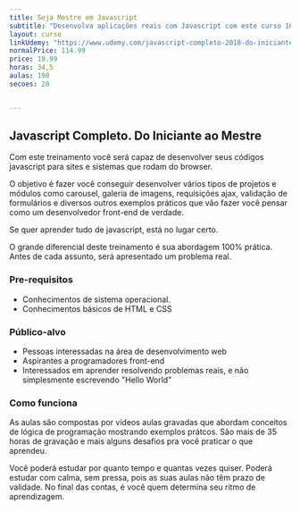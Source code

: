 ```yaml
---
title: Seja Mestre em Javascript
subtitle: "Desenvolva aplicações reais com Javascript com este curso 100% prático e direto ao ponto. Aprenda de verdade Javascript."
layout: curso
linkUdemy: "https://www.udemy.com/javascript-completo-2018-do-iniciante-ao-mestre/?couponCode=PROSITE1999"
normalPrice: 114.99
price: 19.99
horas: 34,5
aulas: 198
secoes: 28


---
```

 ## Javascript Completo. Do Iniciante ao Mestre

Com este treinamento você será capaz de desenvolver seus códigos javascript para sites e sistemas que rodam do browser. 

O objetivo é fazer você conseguir desenvolver vários tipos de projetos e módulos como carousel, galeria de imagens, requisições ajax, validação de formulários e diversos outros exemplos práticos que vão fazer você pensar como um desenvolvedor front-end de verdade.

Se quer aprender tudo de javascript, está no lugar certo.

O grande diferencial deste treinamento é sua abordagem 100% prática. Antes de cada assunto, será apresentado um problema real.

### Pre-requisitos

- Conhecimentos de sistema operacional.
- Conhecimentos básicos de HTML e CSS

### Público-alvo

- Pessoas interessadas na área de desenvolvimento web
- Aspirantes a programadores front-end
- Interessados em aprender resolvendo problemas reais, e não simplesmente escrevendo "Hello World"

### Como funciona
As aulas são compostas por vídeos aulas gravadas que abordam conceitos de lógica de programação mostrando exemplos prátcos. São mais de 35 horas de gravação e mais alguns desafios pra você praticar o que aprendeu.
				
Você poderá estudar por quanto tempo e quantas vezes quiser. Poderá estudar com calma, sem pressa, pois as suas aulas não têm prazo de validade. No final das contas, é você quem determina seu ritmo de aprendizagem.